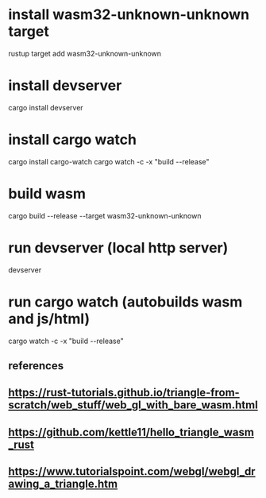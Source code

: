 # install wasm32-unknown-unknown target 
rustup target add wasm32-unknown-unknown
# install devserver
cargo install devserver
# install cargo watch
cargo install cargo-watch 
cargo watch -c -x "build --release"

# build wasm
cargo build --release --target wasm32-unknown-unknown
# run devserver (local http server)
devserver
# run cargo watch (autobuilds wasm and js/html)
cargo watch -c -x "build --release"

## references
## https://rust-tutorials.github.io/triangle-from-scratch/web_stuff/web_gl_with_bare_wasm.html
## https://github.com/kettle11/hello_triangle_wasm_rust
## https://www.tutorialspoint.com/webgl/webgl_drawing_a_triangle.htm
